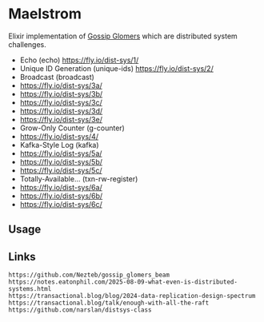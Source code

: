 # Maelstrom

Elixir implementation of 
[Gossip Glomers](https://fly.io/dist-sys/)
which are distributed system challenges.

- Echo (echo) https://fly.io/dist-sys/1/
- Unique ID Generation (unique-ids) https://fly.io/dist-sys/2/
- Broadcast (broadcast)
-   https://fly.io/dist-sys/3a/
-   https://fly.io/dist-sys/3b/
-   https://fly.io/dist-sys/3c/
-   https://fly.io/dist-sys/3d/
-   https://fly.io/dist-sys/3e/
- Grow-Only Counter (g-counter)
-    https://fly.io/dist-sys/4/
- Kafka-Style Log (kafka)
-    https://fly.io/dist-sys/5a/
-    https://fly.io/dist-sys/5b/
-    https://fly.io/dist-sys/5c/
- Totally-Available... (txn-rw-register)
-    https://fly.io/dist-sys/6a/
-    https://fly.io/dist-sys/6b/
-    https://fly.io/dist-sys/6c/

## Usage

## Links
    https://github.com/Nezteb/gossip_glomers_beam
    https://notes.eatonphil.com/2025-08-09-what-even-is-distributed-systems.html
    https://transactional.blog/blog/2024-data-replication-design-spectrum
    https://transactional.blog/talk/enough-with-all-the-raft
    https://github.com/narslan/distsys-class
